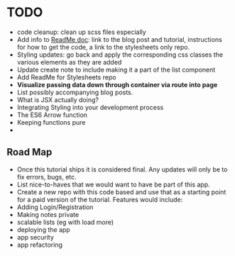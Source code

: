 # TODO

- code cleanup: clean up scss files especially
- Add info to [ReadMe doc](https://github.com/CodeChron/meteor-react-tutorial-notes-app/blob/master/README.md): link to the blog post and tutorial, instructions for how to get the code, a link to the stylesheets only repo.
- Styling updates: go back and apply the corresponding css classes the various elements as they are added
- Update create note to include making it a part of the list component
- Add ReadMe for Stylesheets repo
- **Visualize passing data down through container via route into page**
- List possibly accompanying blog posts.
 - What is JSX actually doing?
 - Integrating Styling into your development process
 - The ES6 Arrow function
 - Keeping functions pure
 - 

## Road Map
- Once this tutorial ships it is considered final.  Any updates will only be to fix errors, bugs, etc.
- List nice-to-haves that we would want to have be part of this app. 
- Create a new repo with this code based and use that as a starting point for a paid version of the tutorial.  Features would include:
- Adding Login/Registration
- Making notes private
- scalable lists (eg with load more)
- deploying the app
- app security
- app refactoring


